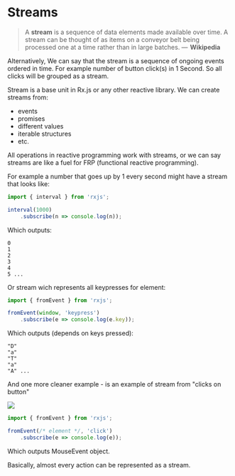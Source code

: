 # Streams

>A **stream** is a sequence of data elements made available over time. A stream can be thought of as items on a conveyor belt being processed one at a time rather than in large batches. —  **Wikipedia**

Alternatively, We can say that the stream is a sequence of ongoing events ordered in time. For example number of button click(s) in 1 Second. So all clicks will be grouped as a stream.

Stream is a base unit in Rx.js or any other reactive library. We can create streams from:
- events
- promises
- different values
- iterable structures
- etc.

All operations in reactive programming work with streams, or we can say streams are like a fuel for FRP (functional reactive programming).

For example a number that goes up by 1 every second might have a stream that looks like:

```javascript
import { interval } from 'rxjs';

interval(1000)
    .subscribe(n => console.log(n));
```

Which outputs:
```
0
1
2
3
4
5 ...
```

Or stream wich represents all keypresses for element:

```javascript
import { fromEvent } from 'rxjs';

fromEvent(window, 'keypress')
    .subscribe(e => console.log(e.key));
```

Which outputs (depends on keys pressed):

```
"D"
"a"
"T"
"a"
"A" ...
```

And one more cleaner example - is an example of stream from "clicks on button"

![](https://camo.githubusercontent.com/36c0a9ffd8ed22236bd6237d44a1d3eecbaec336/687474703a2f2f692e696d6775722e636f6d2f634c344d4f73532e706e67)


```javascript
import { fromEvent } from 'rxjs';

fromEvent(/* element */, 'click')
    .subscribe(e => console.log(e));
```

Which outputs MouseEvent object.

Basically, almost every action can be represented as a stream.